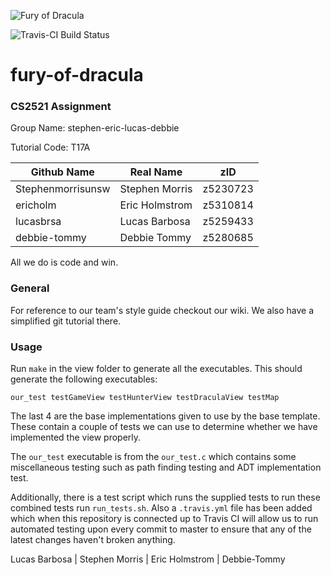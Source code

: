 ![Fury of Dracula](https://www.cse.unsw.edu.au/~cs2521/20T2/ass/ass2/Pics/drac.png)

![Travis-CI Build Status](https://travis-ci.com/lucasbrsa/fury-of-dracula.svg?token=T88Zm2yy8Q4icx3jiDrh&branch=master)

# fury-of-dracula

### CS2521 Assignment 

Group Name: stephen-eric-lucas-debbie

Tutorial Code: T17A

| Github Name  | Real Name | zID |
| -------------      | -------------   | ------------- |
| Stephenmorrisunsw  | Stephen Morris  | z5230723  |
| ericholm           | Eric Holmstrom | z5310814  |
| lucasbrsa         | Lucas Barbosa   | z5259433  |
| debbie-tommy      | Debbie Tommy    | z5280685  |

All we do is code and win.

### General 
For reference to our team's style guide checkout our wiki. We also have a simplified git tutorial there. 

### Usage

Run `make` in the view folder to generate all the executables. This should generate
the following executables:
```
our_test testGameView testHunterView testDraculaView testMap
```
The last 4 are the base implementations given to use by the base template. These contain a couple
of tests we can use to determine whether we have implemented the view properly.

The `our_test` executable is from the `our_test.c` which contains some miscellaneous testing such as path finding testing
and ADT implementation test.


Additionally, there is a test script which runs the supplied tests to run these combined tests run ```run_tests.sh```. Also
a `.travis.yml` file has been added which when this repository is connected up to Travis CI will allow us to run automated testing
upon every commit to master to ensure that any of the latest changes haven't broken anything.

Lucas Barbosa | Stephen Morris | Eric Holmstrom | Debbie-Tommy


